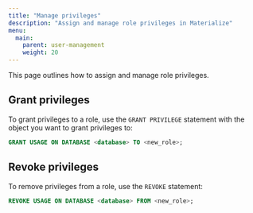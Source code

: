 ```yaml
---
title: "Manage privileges"
description: "Assign and manage role privileges in Materialize"
menu:
  main:
    parent: user-management
    weight: 20 
---
```


This page outlines how to assign and manage role privileges.

## Grant privileges

To grant privileges to a role, use the `GRANT PRIVILEGE` statement with the
object you want to grant privileges to:

```sql
GRANT USAGE ON DATABASE <database> TO <new_role>;
```

## Revoke privileges 

To remove privileges from a role, use the `REVOKE` statement:

```sql
REVOKE USAGE ON DATABASE <database> FROM <new_role>;
```
